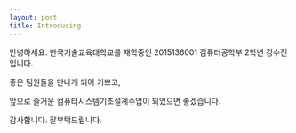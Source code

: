 ```yaml
---
layout: post
title: Introducing
---
```


안녕하세요. 한국기술교육대학교를 재학중인 2015136001 컴퓨터공학부 2학년 강수진입니다.

좋은 팀원들을 만나게 되어 기쁘고,

앞으로 즐거운 컴퓨터시스템기초설계수업이 되었으면 좋겠습니다.

감사합니다. 잘부탁드립니다.

